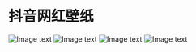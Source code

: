 # 抖音网红壁纸
![Image text](https://raw.githubusercontent.com/keaideluren/LockPaper/master/screenshots/Screenshot1.jpg)
![Image text](https://raw.githubusercontent.com/keaideluren/LockPaper/master/screenshots/Screenshot2.jpg)
![Image text](https://raw.githubusercontent.com/keaideluren/LockPaper/master/screenshots/Screenshot3.jpg)
![Image text](https://raw.githubusercontent.com/keaideluren/LockPaper/master/screenshots/Screenshot4.jpg)